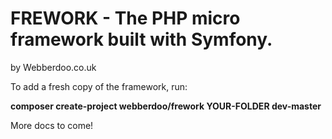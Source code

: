 # FREWORK - The PHP micro framework built with Symfony.
<p>by Webberdoo.co.uk</p>

To add a fresh copy of the framework, run:
<p><b>composer create-project webberdoo/frework YOUR-FOLDER dev-master</b></p>

<p>More docs to come!</p>